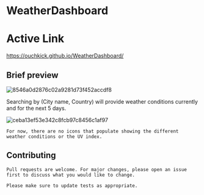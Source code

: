 # WeatherDashboard

# Active Link

https://ouchkick.github.io/WeatherDashboard/



## Brief preview

![8546a0d2876c02a9281d73f452accdf8](https://user-images.githubusercontent.com/79331471/113633914-711a9c80-9633-11eb-9a2f-df30a1a14dad.png)

Searching by (City name, Country) will provide weather conditions currently and for the next 5 days.

![ceba13ef53e342c8fcb97c8456c1af97](https://user-images.githubusercontent.com/79331471/113634105-ce165280-9633-11eb-9cef-f845c3b8e4ea.png)


```
For now, there are no icons that populate showing the different weather conditions or the UV index.
```



## Contributing
```
Pull requests are welcome. For major changes, please open an issue first to discuss what you would like to change.

Please make sure to update tests as appropriate.
```

